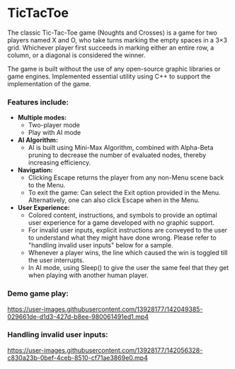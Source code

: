 # TicTacToe

The classic Tic-Tac-Toe game (Noughts and Crosses) is a game for two players named X and O, who take turns marking the empty spaces in a 3×3 grid. Whichever player first succeeds in marking either an entire row, a column, or a diagonal is considered the winner.

The game is built without the use of any open-source graphic libraries or game engines. Implemented essential utility using C++ to support the implementation of the game.

### Features include:
- **Multiple modes:**
  - Two-player mode
  - Play with AI mode
- **AI Algorithm:**
  - AI is built using Mini-Max Algorithm, combined with Alpha-Beta pruning to decrease the number of evaluated nodes, thereby increasing efficiency.
- **Navigation:**
  - Clicking Escape returns the player from any non-Menu scene back to the Menu.
  - To exit the game: Can select the Exit option provided in the Menu. Alternatively, one can also click Escape when in the Menu.
- **User Experience:**
  - Colored content, instructions, and symbols to provide an optimal user experience for a game developed with no graphic support.
  - For invalid user inputs, explicit instructions are conveyed to the user to understand what they might have done wrong. Please refer to "handling invalid user inputs" below for a sample.
  - Whenever a player wins, the line which caused the win is toggled till the user interrupts.
  - In AI mode, using Sleep() to give the user the same feel that they get when playing with another human player.

### Demo game play:
https://user-images.githubusercontent.com/13928177/142049385-029661de-d1d3-427d-b8ee-980061491ed1.mp4

### Handling invalid user inputs:
https://user-images.githubusercontent.com/13928177/142056328-c830a23b-0bef-4ceb-8510-cf71ae3869e0.mp4

